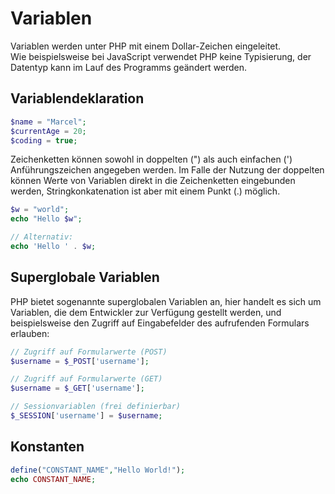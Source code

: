 # Variablen

Variablen werden unter PHP mit einem Dollar-Zeichen eingeleitet.  
Wie beispielsweise bei JavaScript verwendet PHP keine Typisierung,
der Datentyp kann im Lauf des Programms geändert werden.

## Variablendeklaration

```PHP
$name = "Marcel";
$currentAge = 20;
$coding = true;
```

Zeichenketten können sowohl in doppelten (") als auch einfachen (')
Anführungszeichen angegeben werden.
Im Falle der Nutzung der doppelten können Werte von Variablen direkt in die Zeichenketten eingebunden werden, Stringkonkatenation ist aber mit einem Punkt (.) möglich.

```PHP
$w = "world";
echo "Hello $w";

// Alternativ:
echo 'Hello ' . $w;
```

## Superglobale Variablen

PHP bietet sogenannte superglobalen Variablen an, hier handelt es sich um Variablen, die dem Entwickler zur Verfügung gestellt werden, und beispielsweise den Zugriff auf Eingabefelder des aufrufenden Formulars erlauben:

```PHP
// Zugriff auf Formularwerte (POST)
$username = $_POST['username'];

// Zugriff auf Formularwerte (GET)
$username = $_GET['username'];

// Sessionvariablen (frei definierbar)
$_SESSION['username'] = $username;
```

## Konstanten

```PHP
define("CONSTANT_NAME","Hello World!");
echo CONSTANT_NAME;
```
